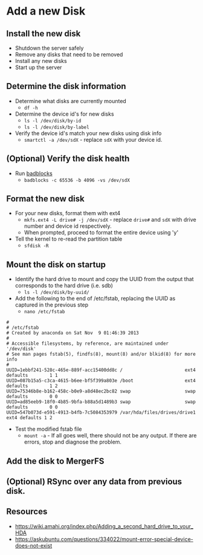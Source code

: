 # Add a new Disk

## Install the new disk
- Shutdown the server safely
- Remove any disks that need to be removed
- Install any new disks
- Start up the server

## Determine the disk information
- Determine what disks are currently mounted
  - `df -h`
- Determine the device id's for new disks
  - `ls -l /dev/disk/by-id`
  - `ls -l /dev/disk/by-label`
- Verify the device id's match your new disks using disk info
  -  `smartctl -a /dev/sdX` - replace `sdX` with your device id. 

## (Optional) Verify the disk health
- Run [badblocks](https://wiki.archlinux.org/index.php/badblocks)
  - `badblocks -c 65536 -b 4096 -vs /dev/sdX`

  
## Format the new disk
- For your new disks, format them with ext4
  - `mkfs.ext4 -L drive# -j /dev/sdX` - replace `drive#` and `sdX` with drive number and device id respectively. 
  - When prompted, proceed to format the entire device using 'y'
- Tell the kernel to re-read the partition table
  - `sfdisk -R`

## Mount the disk on startup
- Identify the hard drive to mount and copy the UUID from the output that corresponds to the hard drive (i.e. sdb)
  - `ls -l /dev/disk/by-uuid/`
- Add the following to the end of /etc/fstab, replacing the UUID as captured in the previous step
  - `nano /etc/fstab`
```
#
# /etc/fstab
# Created by anaconda on Sat Nov  9 01:46:39 2013
#
# Accessible filesystems, by reference, are maintained under '/dev/disk'
# See man pages fstab(5), findfs(8), mount(8) and/or blkid(8) for more info
#
UUID=1ebbf241-528c-465e-889f-acc15400dd8c /                       ext4    defaults        1 1
UUID=087b15a5-c3ca-4615-b6ee-bf5f399a803e /boot                   ext4    defaults        1 2
UUID=75346b8e-b162-458c-b0e9-a8d48ec2bc82 swap                    swap    defaults        0 0
UUID=ad85eeb9-18f0-4b85-9bfa-b88a5d1489b3 swap                    swap    defaults        0 0
UUID=547b073d-e591-4913-b4fb-7c5084353979 /var/hda/files/drives/drive1 ext4 defaults 1 2
```
- Test the modified fstab file
  - `mount -a` - If all goes well, there should not be any output. If there are errors, stop and diagnose the problem.





## Add the disk to MergerFS

## (Optional) RSync over any data from previous disk. 


## Resources
- https://wiki.amahi.org/index.php/Adding_a_second_hard_drive_to_your_HDA
- https://askubuntu.com/questions/334022/mount-error-special-device-does-not-exist
